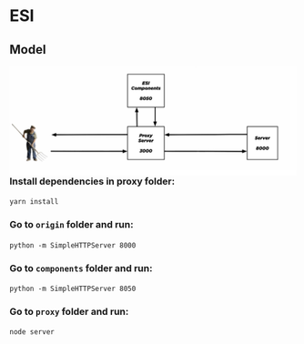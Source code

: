 # ESI

## Model
<img src="./origin/images/ESI-Model.png"
     alt="ESI Model"
     style="float: left; margin-right: 10px;" />

### Install dependencies in proxy folder:
`yarn install`

### Go to `origin` folder and run:
`python -m SimpleHTTPServer 8000`

### Go to `components` folder and run:
`python -m SimpleHTTPServer 8050`

### Go to `proxy` folder and run:
`node server`

